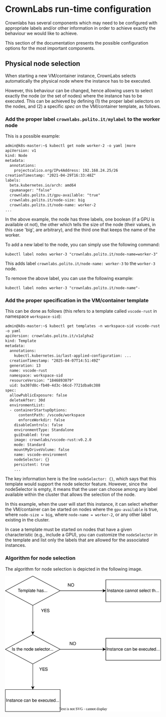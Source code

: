 # CrownLabs run-time configuration

Crownlabs has several components which may need to be configured with appropriate labels and/or other information in order to achieve exactly the behaviour we would like to achieve.

This section of the documentation presents the possible configuration options for the most important components.

## Physical node selection

When starting a new VM/container instance, CrownLabs selects automatically the physical node where the instance has to be executed.

However, this behaviour can be changed, hence allowing users to select exactly the node (or the set of nodes) where the instance has to be executed.
This can be achieved by defining (1) the proper label selectors on the nodes, and (2) a specific _spec_ on the VM/container template, as follows.

### Add the proper label `crownlabs.polito.it/mylabel` to the worker node

This is a possible example:

    admin@k8s-master:~$ kubectl get node worker-2 -o yaml |more
    apiVersion: v1
    kind: Node
    metadata:
      annotations:
        projectcalico.org/IPv4Address: 192.168.24.25/26
    creationTimestamp: "2021-04-29T16:33:48Z"
    labels:
      beta.kubernetes.io/arch: amd64
      cpumanager: "false"
      crownlabs.polito.it/gpu-available: "true"
      crownlabs.polito.it/node-size: big
      crownlabs.polito.it/node-name: worker-2
    ...

In the above example, the node has three labels, one boolean (if a GPU is available ot not), the other which tells the size of the node (their values, in this case 'big', are arbitrary), and the third one that keeps the name of the worker.

To add a new label to the node, you can simply use the following command:

    kubectl label nodes worker-3 "crownlabs.polito.it/node-name=worker-3"

This adds label `crownlabs.polito.it/node-name: worker-3` to the `worker-3` node.

To remove the above label, you can use the following example:

    kubectl label nodes worker-3 "crownlabs.polito.it/node-name"-


### Add the proper specification in the VM/container template

This can be done as follows (this refers to a template called `vscode-rust` in namespace `workspace-sid`):

    admin@k8s-master:~$ kubectl get templates -n workspace-sid vscode-rust -o yaml
    apiVersion: crownlabs.polito.it/v1alpha2
    kind: Template
    metadata:
      annotations:
        kubectl.kubernetes.io/last-applied-configuration: ...
      creationTimestamp: "2025-04-07T14:51:49Z"
      generation: 13
      name: vscode-rust
      namespace: workspace-sid
      resourceVersion: "1846893079"
      uid: ba307d8c-fb40-4d3c-b6cd-7721dba8c388
    spec:
      allowPublicExposure: false
      deleteAfter: 30d
      environmentList:
      - containerStartupOptions:
          contentPath: /vscode/workspace
          enforceWorkdir: false
        disableControls: false
        environmentType: Standalone
        guiEnabled: true
        image: crownlabs/vscode-rust:v0.2.0
        mode: Standard
        mountMyDriveVolume: false
        name: vscode-environment
        nodeSelector: {}
        persistent: true
        ...

The key information here is the line `nodeSelector: {}`, which says that this template would support the node selector feature.
However, since the nodeSelector is empty, it means that the user can choose among any label available within the cluster that allows the selection of the node.

In this example, when the user will start this instance, it can select whether the VM/container can be started on nodes where the `gpu-available` is true, where `node-size = big`, where `node-name = worker-2`, or any other label existing in the cluster.

In case a template must be started on nodes that have a given characteristic (e.g., include a GPU), you can customize the `nodeSelector` in the template and list only the labels that are allowed for the associated instances.


### Algorithm for node selection

The algorithm for node selection is depicted in the following image.

![Node selection algorithm](./node-selector.svg)
